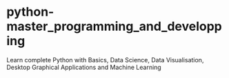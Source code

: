 # python-master_programming_and_developping
Learn complete Python with Basics, Data Science, Data Visualisation, Desktop Graphical Applications and Machine Learning
